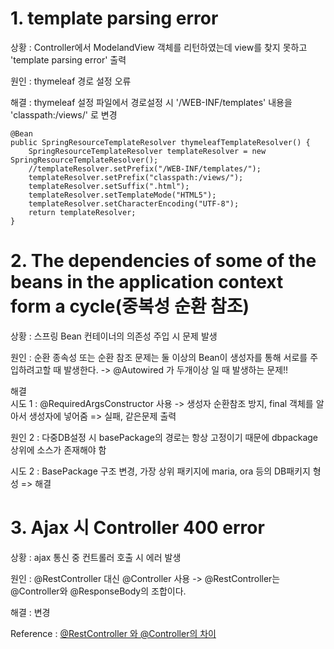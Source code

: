 # 1. template parsing error
상황 : Controller에서 ModelandView 객체를 리턴하였는데 view를 찾지 못하고 'template parsing error' 출력

원인 : thymeleaf 경로 설정 오류

해결 : thymeleaf 설정 파일에서 경로설정 시 '/WEB-INF/templates' 내용을 'classpath:/views/' 로 변경

    @Bean
    public SpringResourceTemplateResolver thymeleafTemplateResolver() {
        SpringResourceTemplateResolver templateResolver = new SpringResourceTemplateResolver();
        //templateResolver.setPrefix("/WEB-INF/templates/");
        templateResolver.setPrefix("classpath:/views/");
        templateResolver.setSuffix(".html");
        templateResolver.setTemplateMode("HTML5");
        templateResolver.setCharacterEncoding("UTF-8");
        return templateResolver;
    }



# 2. The dependencies of some of the beans in the application context form a cycle(중복성 순환 참조)
상황 : 스프링 Bean 컨테이너의 의존성 주입 시 문제 발생

원인 : 순환 종속성 또는 순환 참조 문제는 둘 이상의 Bean이 생성자를 통해 서로를 주입하려고할 때 발생한다.
        -> @Autowired 가 두개이상 일 때 발생하는 문제!!

해결  
시도 1 : @RequiredArgsConstructor 사용
        -> 생성자 순환참조 방지, final 객체를 알아서 생성자에 넣어줌
        => 실패, 같은문제 출력

원인 2 : 다중DB설정 시 basePackage의 경로는 항상 고정이기 때문에 dbpackage 상위에 소스가 존재해야 함

시도 2 : BasePackage 구조 변경, 가장 상위 패키지에 maria, ora 등의 DB패키지 형성
        => 해결


# 3. Ajax 시 Controller 400 error
상황 : ajax 통신 중 컨트롤러 호출 시 에러 발생

원인 : @RestController 대신 @Controller 사용
 -> @RestController는 @Controller와 @ResponseBody의 조합이다.

해결 : 변경

Reference : [@RestController 와 @Controller의 차이](https://dncjf64.tistory.com/288)


